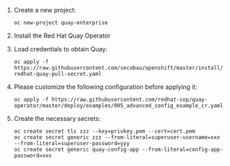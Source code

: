 1. Create a new project:

   `oc new-project quay-enterprise`
1. Install the Red Hat Quay Operator
1. Load credentials to obtain Quay:

   `oc apply -f https://raw.githubusercontent.com/secobau/openshift/master/install/redhat-quay-pull-secret.yaml`
1. Please customize the following configuration before applying it:

   `oc apply -f https://raw.githubusercontent.com/redhat-cop/quay-operator/master/deploy/examples/005_advanced_config_example_cr.yaml`
1. Create the necessary secrets:

   ```
   oc create secret tls zzz --key=privkey.pem --cert=cert.pem
   oc create secret generic zzz --from-literal=superuser-username=xxx --from-literal=superuser-password=yyy
   oc create secret generic quay-config-app --from-literal=config-app-password=xxx
   
   
   ```
   
